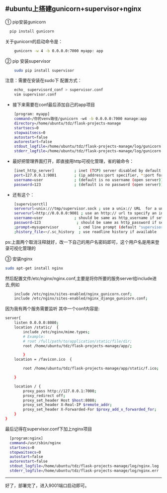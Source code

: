 #ubuntu上搭建gunicorn+supervisor+nginx
---

① pip安装gunicorn
```bash
  pip install gunicorn
```
关于gunicorn的启动命令是：
```bash
    gunicorn -w 4 -b 0.0.0.0:7000 myapp: app
```
② pip 安装supervisor
```bash
    sudo pip install supervisor
```
注意：需要在安装在sudo下
配置方式：
```bash
    echo_ supervisord_conf > supervisor.conf
    vim supervisor.conf
```
* 接下来需要在conf最后添加自己的app项目
```bash
    [program: myapp]
    command=/你的venv路径/gunicorn -w4 -b 0.0.0.0:7000 manage:app
    directory=/home/ubuntu/tdz/flask-projects-manage
    startsecs=0
    stopwaitsecs=0
    autostart=false
    autorestart=false
    stdout_logfile=/home/ubuntu/tdz/flask-projects-manage/log/gunicorn.log
    stderr_logfile=/home/ubuntu/tdz/flask-projects-manage/log/gunicorn.err
```
* 最好把管理界面打开，即直接用http可视化管理，省的输命令：
```Bash
    [inet_http_server]         ; inet (TCP) server disabled by default
    port=127.0.0.1:9001        ; (ip_address:port specifier, *:port for all iface)
    username=user              ; (default is no username (open server))
    password=123               ; (default is no password (open server))
```
* 还有这个：
```bash
    [supervisorctl]
    serverurl=unix:///tmp/supervisor.sock ; use a unix:// URL  for a unix socket
    serverurl=http://0.0.0.0:9001 ; use an http:// url to specify an inet socket
    username=user              ; should be same as http_username if set
    password=123                ; should be same as http_password if set
    ;prompt=mysupervisor         ; cmd line prompt (default "supervisor")
    ;history_file=~/.sc_history  ; use readline history if available
```
ps:上面两个取消注释就好，改一下自己的用户名密码即可，这个用户名是用来登录可视化管理的

③ 安装nginx
```bash    
sudo apt-get install nginx 
```
然后配置文件/etc/nginx/nginx.conf,主要是将你所要的服务server给include进去,例如
```bash
    include /etc/nginx/sites-enabled/nginx_gunicorn.conf;
    include /etc/nginx/sites-enabled/nginx_django_gunicorn.conf;
```
因为我有两个服务需要监听
其中一个conf内容是:
```bash
server{
    listen 0.0.0.0:8080;
    location /static/  {
        include /etc/nginx/mime.types;
        # Example:
        # root /full/path/to/application/static/file/dir;
        root /home/ubuntu/tdz/flask-projects-manage/app/;

        }
    location = /favicon.ico  {

        root /home/ubuntu/tdz/flask-projects-manage/app/static/f.ico;

    }

    location / {
        proxy_pass http://127.0.0.1:7000;
        proxy_redirect off;
        proxy_set_header Host $host:8080;
        proxy_set_header X-Real-IP $remote_addr;
        proxy_set_header X-Forwarded-For $proxy_add_x_forwarded_for;
    }
}
```
最后记得在supervisor.conf下加上nginx项目
```bash
  [program:nginx]
  command=/usr/sbin/nginx
  startsecs=0
  stopwaitsecs=0
  autostart=false
  autorestart=false
  stdout_logfile=/home/ubuntu/tdz/flask-projects-manage/log/nginx.log
  stderr_logfile=/home/ubuntu/tdz/flask-projects-manage/log/nginx.err
```
---
好了，部署完了，进入9001端口启动即可。

```
